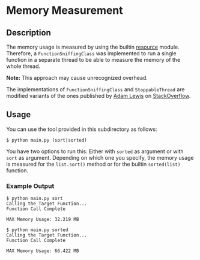 # Memory Measurement


## Description

The memory usage is measured by using the builtin [resource][resource] module.
Therefore, a `FunctionSniffingClass` was implemented to run a single function in a separate thread to be able to measure the memory of the whole thread.

**Note:** This approach may cause unrecognized overhead.

The implementations of `FunctionSniffingClass` and `StoppableThread` are modified variants of the ones published by [Adam Lewis][adamlewis] on [StackOverflow][soanswer].


## Usage

You can use the tool provided in this subdirectory as follows:

```shell
$ python main.py (sort|sorted)
```

You have two options to run this: Either with `sorted` as argument or with `sort` as argument.
Depending on which one you specify, the memory usage is measured for the `list.sort()` method or for the builtin `sorted(list)` function.


### Example Output

```shell
$ python main.py sort
Calling the Target Function...
Function Call Complete

MAX Memory Usage: 32.219 MB
```

```shell
$ python main.py sorted
Calling the Target Function...
Function Call Complete

MAX Memory Usage: 66.422 MB
```


[adamlewis]: https://stackoverflow.com/users/157744/adam-lewis
[resource]: https://docs.python.org/3/library/resource.html#resource-usage
[soanswer]: https://stackoverflow.com/a/10117657

